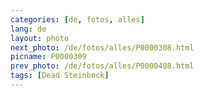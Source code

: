 ```yaml
---
categories: [de, fotos, alles]
lang: de
layout: photo
next_photo: /de/fotos/alles/P0000308.html
picname: P0000309
prev_photo: /de/fotos/alles/P0000408.html
tags: [Dead Steinbock]
---
```


